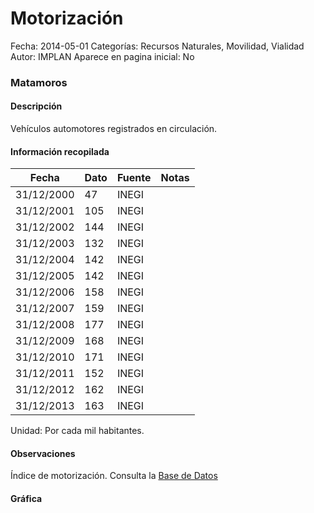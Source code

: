 Motorización
=====

Fecha: 2014-05-01
Categorías: Recursos Naturales, Movilidad, Vialidad
Autor: IMPLAN
Aparece en pagina inicial: No

### Matamoros

#### Descripción

Vehículos automotores registrados en circulación.

<!-- break -->

#### Información recopilada

<table class="table table-hover table-bordered matriz">
  <thead>
    <tr><th>Fecha</th><th>Dato</th><th>Fuente</th><th>Notas</th></tr>
  </thead>
  <tbody>
    <tr><td class="centrado">31/12/2000</td><td class="derecha">47</td><td>INEGI</td><td></td></tr>
    <tr><td class="centrado">31/12/2001</td><td class="derecha">105</td><td>INEGI</td><td></td></tr>
    <tr><td class="centrado">31/12/2002</td><td class="derecha">144</td><td>INEGI</td><td></td></tr>
    <tr><td class="centrado">31/12/2003</td><td class="derecha">132</td><td>INEGI</td><td></td></tr>
    <tr><td class="centrado">31/12/2004</td><td class="derecha">142</td><td>INEGI</td><td></td></tr>
    <tr><td class="centrado">31/12/2005</td><td class="derecha">142</td><td>INEGI</td><td></td></tr>
    <tr><td class="centrado">31/12/2006</td><td class="derecha">158</td><td>INEGI</td><td></td></tr>
    <tr><td class="centrado">31/12/2007</td><td class="derecha">159</td><td>INEGI</td><td></td></tr>
    <tr><td class="centrado">31/12/2008</td><td class="derecha">177</td><td>INEGI</td><td></td></tr>
    <tr><td class="centrado">31/12/2009</td><td class="derecha">168</td><td>INEGI</td><td></td></tr>
    <tr><td class="centrado">31/12/2010</td><td class="derecha">171</td><td>INEGI</td><td></td></tr>
    <tr><td class="centrado">31/12/2011</td><td class="derecha">152</td><td>INEGI</td><td></td></tr>
    <tr><td class="centrado">31/12/2012</td><td class="derecha">162</td><td>INEGI</td><td></td></tr>
    <tr><td class="centrado">31/12/2013</td><td class="derecha">163</td><td>INEGI</td><td></td></tr>
  </tbody>
</table>

Unidad: Por cada mil habitantes.

#### Observaciones

Índice de motorización. Consulta la [Base de Datos](http://www.inegi.org.mx/sistemas/olap/Proyectos/bd/continuas/transporte/vehiculos.asp?s=est&c=13158&proy=vmrc_vehiculos)

#### Gráfica

<div id="graficaDatos" class="grafica"></div>
<script>
  // Gráfica
  if (typeof vargraficaDatos === 'undefined') {
    vargraficaDatos = Morris.Line({
      element: 'graficaDatos',
      data: [{ fecha: '2000-12-31', dato: 47 },{ fecha: '2001-12-31', dato: 105 },{ fecha: '2002-12-31', dato: 144 },{ fecha: '2003-12-31', dato: 132 },{ fecha: '2004-12-31', dato: 142 },{ fecha: '2005-12-31', dato: 142 },{ fecha: '2006-12-31', dato: 158 },{ fecha: '2007-12-31', dato: 159 },{ fecha: '2008-12-31', dato: 177 },{ fecha: '2009-12-31', dato: 168 },{ fecha: '2010-12-31', dato: 171 },{ fecha: '2011-12-31', dato: 152 },{ fecha: '2012-12-31', dato: 162 },{ fecha: '2013-12-31', dato: 163 }],
      xkey: 'fecha',
      ykeys: ['dato'],
      labels: ['Dato'],
      lineColors: ['#FF5B02'],
      xLabelFormat: function(d) { return d.getDate()+'/'+(d.getMonth()+1)+'/'+d.getFullYear(); },
      dateFormat: function(ts) { var d = new Date(ts); return d.getDate() + '/' + (d.getMonth() + 1) + '/' + d.getFullYear(); }
    });
  }
</script>
